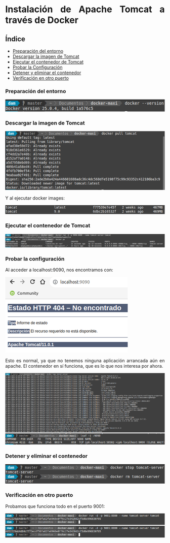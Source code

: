 <div align="justify">

# Instalación de Apache Tomcat a través de Docker

## Índice

- [Preparación del entorno](#index01)
- [Descargar la imagen de Tomcat](#index02)
- [Ejecutar el contenedor de Tomcat](#index03)
- [Probar la Configuración](#index04)
- [Detener y eliminar el contenedor](#index05)
- [Verificación en otro puerto](#index06)

### Preparación del entorno <a name="index01"></a>

<img src="img/img01.png"/>

### Descargar la imagen de Tomcat <a name="index02"></a>

<img src="img/img02.png"/>

Y al ejecutar docker images:

<img src="img/img03.png"/>

### Ejecutar el contenedor de Tomcat <a name="index03"></a>

<img src="img/img04.png"/>

### Probar la configuración <a name="index04"></a>

Al acceder a localhost:9090, nos encontramos con:

<img src="img/img05.png"/>

Esto es normal, ya que no tenemos ninguna aplicación arrancada aún en apache. El contenedor en sí funciona, que es lo que nos interesa por ahora.

<img src="img/img06.png"/>

<img src="img/img07.png"/>

### Detener y eliminar el contenedor <a name="index05"></a>

<img src="img/img08.png"/>

### Verificación en otro puerto <a name="index06"></a>

Probamos que funciona todo en el puerto 9001:

<img src="img/img09.png"/>

<img src="img/img10.png"/>

</div>